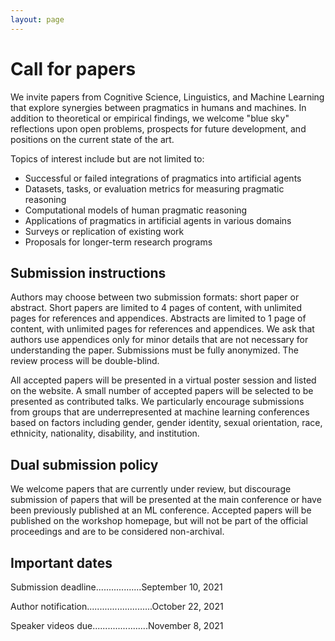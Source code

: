 ```yaml
---
layout: page
---
```


# Call for papers

We invite papers from Cognitive Science, Linguistics, and Machine Learning that explore synergies between pragmatics in humans and machines. In addition to theoretical or empirical findings, we welcome "blue sky" reflections upon open problems, prospects for future development, and positions on the current state of the art. 

Topics of interest include but are not limited to:

- Successful or failed integrations of pragmatics into artificial agents
- Datasets, tasks, or evaluation metrics for measuring pragmatic reasoning
- Computational models of human pragmatic reasoning
- Applications of pragmatics in artificial agents in various domains
- Surveys or replication of existing work
- Proposals for longer-term research programs

## Submission instructions
Authors may choose between two submission formats: short paper or abstract. Short papers are limited to 4 pages of content, with unlimited pages for references and appendices. Abstracts are limited to 1 page of content, with unlimited pages for references and appendices. We ask that authors use appendices only for minor details that are not necessary for understanding the paper. Submissions must be fully anonymized. The review process will be double-blind.

All accepted papers will be presented in a virtual poster session and listed on the website. A small number of accepted papers will be selected to be presented as contributed talks. We particularly encourage submissions from groups that are underrepresented at machine learning conferences based on factors including gender, gender identity, sexual orientation, race, ethnicity, nationality, disability, and institution.

## Dual submission policy
We welcome papers that are currently under review, but discourage submission of papers that will be presented at the main conference or have been previously published at an ML conference. Accepted papers will be published on the workshop homepage, but will not be part of the official proceedings and are to be considered non-archival.

## Important dates

Submission deadline..................September 10, 2021

Author notification..........................October 22, 2021  

Speaker videos due......................November 8, 2021  